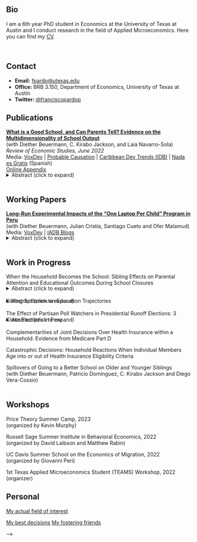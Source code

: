 <!--
---
permalink: /
title: "Francisco Pardo Pajuelo"
excerpt: "About me"
author_profile: true
redirect_from: 
  - /about/
  - /about.html
---
-->

Bio
------

I am a 6th year PhD student in Economics at the University of Texas at Austin and I conduct research in the field of Applied Microeconomics. Here you can find my [CV](http://francisco-pardo-pajuelo.github.io/files/CV_Francisco_Pardo_Pajuelo.pdf). 
<!--You can reach me at *fpardo@utexas.edu*.-->
<br> 

Contact
------
* **Email:** fpardo@utexas.edu
* **Office:** BRB 3.150, Department of Economics, University of Texas at Austin
* **Twitter:** [@franciscopardop](https://x.com/franciscopardop)
<!--* **GitHub:** [francisco-pardo-pajuelo](https://github.com/francisco-pardo-pajuelo) -->
<!--* **LinkedIn:** [your_linkedin](https://www.linkedin.com/in/francisco-pardo-pajuelo/) -->



Publications
------

**[What is a Good School, and Can Parents Tell? Evidence on the Multidimensionality of School Output](http://francisco-pardo-pajuelo.github.io/files/beuermann_et_al_2022_What_is_a_good_school.pdf)**  
(with Diether Beuermann, C. Kirabo Jackson, and Laia Navarro-Sola)   
*Review of Economic Studies, June 2022*  
Media: [VoxDev](https://voxdev.org/topic/education/multidimensionality-school-choice-evidence-trinidad-and-tobago) | [Probable Causation](https://www.probablecausation.com/podcasts/episode-82-kirabo-jackson) | [Caribbean Dev Trends (IDB)](https://blogs.iadb.org/caribbean-dev-trends/en/do-test-scores-determine-school-quality/) | [Nada es Gratis](https://nadaesgratis.es/admin/determinan-las-puntuaciones-en-los-examenes-estandardizados-la-calidad-de-las-escuelas) (Spanish)  
[Online Appendix](http://francisco-pardo-pajuelo.io/files/beuermann_et_al_2022_What_is_a_good_school_APPENDIX.pdf)
<div style="margin-top: -1.2em;">
  <details>
    <summary>Abstract (click to expand)</summary>
    <div>
      <p>To explore whether schools’ causal impacts on test scores measure their overall impact on students, we exploit plausibly exogenous school assignments and data from Trinidad and Tobago to estimate the causal impacts of individual schools on several outcomes. Schools’ impacts on high-stakes tests are weakly related to impacts on important outcomes such as arrests, dropout, teen motherhood, and formal labor-market participation. To examine if parents’ school preferences are related to these causal impacts, we link them to parents’ ranked lists of schools and employ discrete-choice models to infer preferences for schools. Parents choose schools that improve high-stakes tests even conditional on peer quality and average outcomes. Parents also choose schools that reduce criminality and teen motherhood, and increase labor-market participation. School choices among parents of low-achieving students are relatively more strongly related to schools’ impacts on non-test-score outcomes, while the opposite is true for parents of high-achieving students. These results suggest that evaluations based solely on test scores may be misleading about the benefits of school choice (particularity for low-achieving students), and education interventions more broadly.</p>
    </div>
  </details>
</div>
<br>

Working Papers
------
[**Long-Run Experimental Impacts of the “One Laptop Per Child” Program in Peru**](https://publications.iadb.org/publications/english/document/Laptops-in-the-Long-Run-Evidence-from-the-One-Laptop-per-Child-Program-in-Rural-Peru.pdf)  
(with Diether Beuermann, Julian Cristia, Santiago Cueto and Ofer Malamud)  
Media: [VoxDev](https://www.voxdev.org/topic/education/one-laptop-child-lessons-long-term-follow) | [IADB Blogs](https://blogs.iadb.org/ideas-matter/en/handing-out-laptops-is-not-enough-to-improve-student-learning/)   
<div style="margin-top: -1.2em;">
  <details>
    <summary>Abstract (click to expand)</summary>
    <div>
      <p>This paper examines a large-scale randomized evaluation of the One Laptop Per Child (OLPC) program in 531 rural primary schools, as implemented by Peru starting in 2009. We use administrative data on academic achievement and grade progression through 2019 to estimate the long-run effects of greater computer access on i) school performance over time and ii) students’ educational trajectories from primary school to university. Results suggest negative effects on grade progression and no improvement in academic achievement for treated schools over time. In turn, treated students had lower on-time primary and secondary completion, no higher academic achievement in secondary school, and no significant differences in university enrollment. Survey data from 2013 indicate that computer access significantly improved students’ computer skills but not their cognitive skills; treated teachers received some training but did not improve their digital skills and showed limited use of technology in classrooms, suggesting the need for additional pedagogical support.</p>
    </div>
  </details>
</div>
<br>

Work in Progress
------

When the Household Becomes the School: Sibling Effects on Parental Attention and Educational Outcomes During School Closures  
<!--***Job Market Paper*** -->
<div style="margin-top: -1.2em;">
  <details>
    <summary>Abstract (click to expand)</summary>
    <div>
      <p>This paper examines how family structure affects educational outcomes when unexpected shocks dramatically increase parental time requirements for children's learning. Using administrative and survey data from Peru, I employ a difference-in-differences strategy that compares children with siblings to only children before, during, and after school closures caused by Covid-19. Students with siblings experienced significantly larger learning losses of up to 0.06 standard deviations in GPA and 0.17 standard deviations in standardized exams, with effects intensifying as the number of siblings increased. These differential impacts persist after schools reopened and appear across diverse subpopulations. Evidence points to parental time constraints as the primary mechanism. Effects are largest during primary education when parental investment matters the most and in families with higher socio-economic resources who tend to spend more time with their children. Households without PC or phone with internet show similar results which suggests siblings are not competing for access to resources. Regression discontinuity and IV approaches provide further evidence of the negative cost of increased childcare and family size. Consistent with these results, parents of students with siblings also reduced their expectations that their children will achieve higher education by up to 3.2 percentage points. Overall, these findings reveal fundamental insights about family resource allocation under stress. When external education support disappears, the dilution of parental time across multiple children creates substantial disadvantages for larger families.</p>
    </div>
  </details>
</div>
<br>
Sibling Spillovers on Education Trajectories
<div style="margin-top: -1.2em;">
  <details>
    <summary>Abstract (click to expand)</summary>
    <div>
      <p>Family and social networks play a critical role in shaping educational decisions, with sibling influence being particularly significant. This paper examines the spillover effects of older siblings’ college admission on the educational trajectories of their younger siblings, from school performance and completion to college application decisions and outcomes during both the admissions process and college attendance. I leverage admission cutoffs in Peru’s decentralized public college system, where each institution administers its own entrance exam and application process, to isolate exogenous variation in college entry. The results show that younger siblings improve their academic performance in school and are significantly more likely to apply to four-year colleges when an older sibling is admitted. Using complementary survey data, I find that increased parental expectations are a key channel driving these effects. These findings suggest that in environments where college access is limited and admission processes are complex, siblings play an especially important role in bridging information gaps and serving as aspirational role models.</p>
    </div>
  </details>
</div>
<br>
The Effect of Partisan Poll Watchers in Presidential Runoff Elections: 3 Close Elections in Peru
<div style="margin-top: -1.2em;">
  <details>
    <summary>Abstract (click to expand)</summary>
    <div>
      <p>The legitimacy of election results is key to democracy and political stability and party poll watchers play an important role in this. I study elections in Peru, where parties are allowed to assign poll watchers to monitor the electoral process and vote count. I find effects of up to 0.3 percentage points on the vote margin, significant in an election won by less than 0.5%. I also find evidence of smaller but significant cross-party effects and poll watchers' effect cancel each other out when both are present. Once I control for site-fixed effects, poll watchers assignment behaves as if random which is tested using results from a first round two months earlier with the same group of voters but no poll watchers. Finally, the results are consistent with poll watchers influencing invalid votes, especially by making votes for their party count. There is some suggestive evidence that poll watchers playing a role in preventing fraud when in areas dominated by the rival party.</p>
    </div>
  </details>
</div>
<br>
Complementarities of Joint Decisions Over Health Insurance within a Household: Evidence from Medicare Part D

Catastrophic Decisions: Household Reactions When Individual Members Age into or out of Health Insurance Eligibility Criteria

Spillovers of Going to a Better School on Older and Younger Siblings  
(with Diether Beuermann, Patricio Dominguez, C. Kirabo Jackson and Diego Vera-Cossio)  
<br> 

<!--
TEST
<details>
  <summary>Abstract (click to expand)</summary>
  <div>
    <p> Text1 </p>
  </div>
</details>  
<br>
TEST2
<details><summary>Abstract (click to expand)</summary><div>text2</div></details>
<br>
-->



Workshops
------
Price Theory Summer Camp, 2023  
(organized by Kevin Murphy)  

Russell Sage Summer Institute in Behavioral Economics, 2022  
(organized by David Laibson and Matthew Rabin)   

UC Davis Summer School on the Economics of Migration, 2022  
(organized by Giovanni Peri)

1st Texas Applied Microeconomics Student (TEAMS) Workshop, 2022   
(organizer) 
<br> 


Personal
------

[My actual field of interest](http://francisco-pardo-pajuelo.github.io/images/soccer.jpg)
<!--[My time in Austin (bbq)](http://francisco-pardo-pajuelo.github.io/images/pardo_h_street_edit_lq.jpg) -->
[My best decisions](http://francisco-pardo-pajuelo.github.io/images/loves.jpg) 
[My fostering friends](http://francisco-pardo-pajuelo.github.io/images/loves.jpg) 


-->







